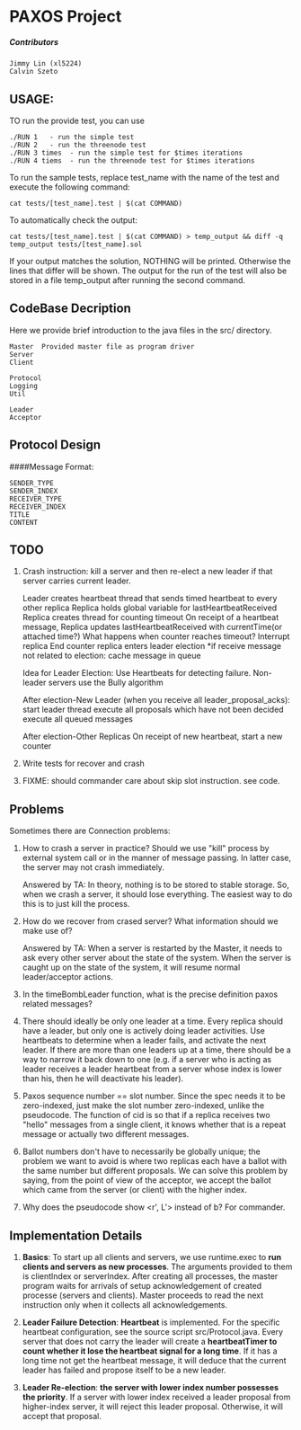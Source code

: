 PAXOS Project 
=============

##### Contributors

 	Jimmy Lin (xl5224)
 	Calvin Szeto 

USAGE:
---------------
TO run the provide test, you can use

    ./RUN 1   - run the simple test
    ./RUN 2   - run the threenode test
    ./RUN 3 times  - run the simple test for $times iterations
    ./RUN 4 tiems  - run the threenode test for $times iterations

To run the sample tests, replace test_name with the name of the test and execute the following command:

	cat tests/[test_name].test | $(cat COMMAND)

To automatically check the output:

	cat tests/[test_name].test | $(cat COMMAND) > temp_output && diff -q temp_output tests/[test_name].sol

If your output matches the solution, NOTHING will be printed. Otherwise the lines that differ will be shown. 
The output for the run of the test will also be stored in a file temp_output after running the second command.

CodeBase Decription
------------------
Here we provide brief introduction to the java files in the src/ directory.

	Master  Provided master file as program driver
	Server
	Client
	
	Protocol
	Logging
	Util

	Leader
	Acceptor

Protocol Design
----------------

####Message Format: 

	SENDER_TYPE 
	SENDER_INDEX
	RECEIVER_TYPE
	RECEIVER_INDEX
	TITLE
	CONTENT

TODO
----------------
1. Crash instruction: kill a server and then re-elect a new leader if that server carries current leader.
    
    Leader creates heartbeat thread that sends timed heartbeat to every other replica
    Replica holds global variable for lastHeartbeatReceived
    Replica creates thread for counting timeout
    On receipt of a heartbeat message, Replica updates lastHeartbeatReceived with currentTime(or attached time?)
    What happens when counter reaches timeout?
        Interrupt replica
        End counter
        replica enters leader election
        *if receive message not related to election:
            cache message in queue

    Idea for Leader Election:
        Use Heartbeats for detecting failure.
        Non-leader servers use the Bully algorithm

    After election-New Leader (when you receive all leader_proposal_acks):
        start leader thread
        execute all proposals which have not been decided
        execute all queued messages
    
    After election-Other Replicas
        On receipt of new heartbeat, start a new counter

2. Write tests for recover and crash
3. FIXME: should commander care about skip slot instruction. see code.

Problems
---------------

Sometimes there are Connection problems:

1. How to crash a server in practice? Should we use "kill" process by external system call or in the manner of message passing. In latter case, the server may not crash immediately. 
    
    Answered by TA: In theory, nothing is to be stored to stable storage. So, when we crash a server, it should lose everything. The easiest way to do this is to just kill the process.
    
2. How do we recover from crased server? What information should we make use of?

    Answered by TA: When a server is restarted by the Master, it needs to ask every other server about the state of the system. When the server is caught up on the state of the system, it will resume normal leader/acceptor actions.

3. In the timeBombLeader function, what is the precise definition paxos related messages? 

4. There should ideally be only one leader at a time. Every replica should have a leader, but only one is actively doing leader activities. Use heartbeats to determine when a leader fails, and activate the next leader. If there are more than one leaders up at a time, there should be a way to narrow it back down to one (e.g. if a server who is acting as leader receives a leader heartbeat from a server whose index is lower than his, then he will deactivate his leader).

5. Paxos sequence number == slot number. Since the spec needs it to be zero-indexed, just make the slot number zero-indexed, unlike the pseudocode. The function of cid is so that if a replica receives two "hello" messages from a single client, it knows whether that is a repeat message or actually two different messages. 

6. Ballot numbers don't have to necessarily be globally unique; the problem we want to avoid is where two replicas each have a ballot with the same number but different proposals. We can solve this problem by saying, from the point of view of the acceptor, we accept the ballot which came from the server (or client) with the higher index. 

7. Why does the pseudocode show <r', L'> instead of b? For commander.

Implementation Details
---------------

1. **Basics**: To start up all clients and servers, we use runtime.exec to **run clients and
   servers as new processes**. The arguments provided to them is clientIndex or
   serverIndex. After creating all processes, the master program waits for 
   arrivals of setup acknowledgement of created processe (servers and
   clients). Master proceeds to read the next instruction only when it
   collects all acknowledgements. 

2. **Leader Failure Detection**: **Heartbeat** is implemented. For
   the specific heartbeat configuration, see the source script
   src/Protocol.java.  Every server that does not carry the leader will create
   a **heartbeatTimer to count whether it lose the heartbeat signal for a long
   time**. If it has a long time not get the heartbeat message, it will deduce
   that the current leader has failed and propose itself to be a new leader.

3. **Leader Re-election**: **the server with lower index number possesses the
   priority**. If a server with lower index received a leader proposal from
   higher-index server, it will reject this leader proposal. Otherwise, it will accept that proposal. 
   

